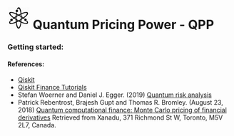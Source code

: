 # <img src="/images/atom.png" style="text-align: center;" width="50" height="50"> Quantum Pricing Power - QPP

### Getting started:


#### References:
* [Qiskit](https://qiskit.org/)
* [Qiskit Finance Tutorials](https://nbviewer.jupyter.org/github/Qiskit/qiskit-tutorials/blob/master/qiskit/advanced/aqua/finance/index.ipynb)
* Stefan Woerner and Daniel J. Egger. (2019) [Quantum risk analysis](https://doi.org/10.1038/s41534-019-0130-6)
* Patrick Rebentrost, Brajesh Gupt and Thomas R. Bromley. (August 23, 2018) [Quantum computational finance: Monte Carlo pricing of financial derivatives](https://arxiv.org/abs/1805.00109) Retrieved from Xanadu, 371 Richmond St W, Toronto, M5V 2L7, Canada. 
